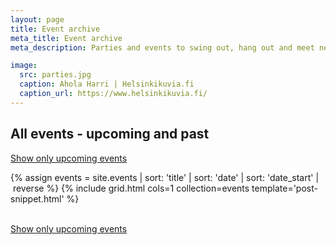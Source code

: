 ```yaml
---
layout: page
title: Event archive
meta_title: Event archive
meta_description: Parties and events to swing out, hang out and meet new friends. Event archive.

image:
  src: parties.jpg
  caption: Ahola Harri | Helsinkikuvia.fi
  caption_url: https://www.helsinkikuvia.fi/
---
```


## All events - upcoming and past
  <a href="{{ site.url }}/events/">Show only upcoming events</a>

{% assign events = site.events | sort: 'title' | sort: 'date' | sort: 'date_start' | reverse %}
{% include grid.html cols=1 collection=events template='post-snippet.html' %}

<br>
<a href="{{ site.url }}/events/">Show only upcoming events</a>

